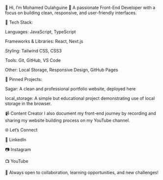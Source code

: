 👋 Hi, I’m Mohamed Oulahguine
🎯 A passionate Front-End Developer with a focus on building clean, responsive, and user-friendly interfaces.

🔧 Tech Stack:

Languages: JavaScript, TypeScript

Frameworks & Libraries: React, Next.js

Styling: Tailwind CSS, CSS3

Tools: Git, GitHub, VS Code

Other: Local Storage, Responsive Design, GitHub Pages

📌 Pinned Projects:

Sagar: A clean and professional portfolio website, deployed here

local_storage: A simple but educational project demonstrating use of local storage in the browser.

📹 Content Creator
I also document my front-end journey by recording and sharing my website building process on my YouTube channel.

🌐 Let’s Connect

💼 LinkedIn

📷 Instagram

📺 YouTube

🚀 Always open to collaboration, learning opportunities, and new challenges!
